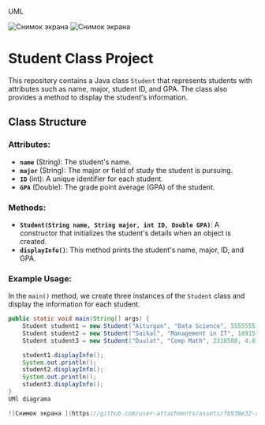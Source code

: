 UML

![Снимок экрана ](https://github.com/user-attachments/assets/8a14174d-7b40-4517-8c95-933e902e88cc)
![Снимок экрана ](https://github.com/user-attachments/assets/8300c857-e5ad-4e93-8bdb-6fdfdb18b6a5)

# Student Class Project

This repository contains a Java class `Student` that represents students with attributes such as name, major, student ID, and GPA. The class also provides a method to display the student's information.

## Class Structure

### Attributes:
- **`name`** (String): The student's name.
- **`major`** (String): The major or field of study the student is pursuing.
- **`ID`** (int): A unique identifier for each student.
- **`GPA`** (Double): The grade point average (GPA) of the student.

### Methods:
- **`Student(String name, String major, int ID, Double GPA)`**: A constructor that initializes the student's details when an object is created.
- **`displayInfo()`**: This method prints the student's name, major, ID, and GPA.

### Example Usage:
In the `main()` method, we create three instances of the `Student` class and display the information for each student.

```java
public static void main(String[] args) {
    Student student1 = new Student("Aiturgan", "Data Science", 5555555, 3.7);
    Student student2 = new Student("Saikal", "Management in IT", 18915, 2.0);
    Student student3 = new Student("Duulat", "Comp Math", 2310508, 4.0);

    student1.displayInfo();
    System.out.println();
    student2.displayInfo();
    System.out.println();
    student3.displayInfo();
}
UMl diagrama

![Снимок экрана ](https://github.com/user-attachments/assets/fb938e32-a4bb-4980-bca7-46322b631c67)

